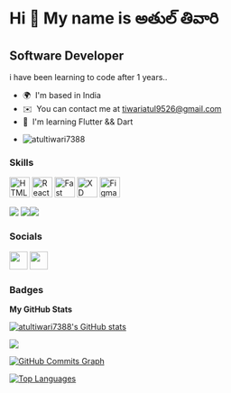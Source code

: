 Hi 👋 My name is అతుల్ తివారి 
============================

Software Developer
------------------

i have been learning to code after 1 years..

* 🌍  I'm based in India
* ✉️  You can contact me at [tiwariatul9526@gmail.com](mailto:tiwariatul9526@gmail.com)
* 🧠  I'm learning Flutter && Dart
* <p align="left"> <img src="https://komarev.com/ghpvc/?username=atultiwari7388&label=Profile%20views&color=0e75b6&style=flat" alt="atultiwari7388" /> </p>

### Skills

<p align="left">
<a href="https://developer.mozilla.org/en-US/docs/Glossary/HTML5" target="_blank" rel="noreferrer"><img src="https://raw.githubusercontent.com/danielcranney/readme-generator/main/public/icons/skills/html5-colored.svg" width="36" height="36" alt="HTML5" /></a>
<a href="https://reactjs.org/" target="_blank" rel="noreferrer"><img src="https://raw.githubusercontent.com/danielcranney/readme-generator/main/public/icons/skills/react-colored.svg" width="36" height="36" alt="React" /></a>
<a href="https://fastapi.tiangolo.com/" target="_blank" rel="noreferrer"><img src="https://raw.githubusercontent.com/danielcranney/readme-generator/main/public/icons/skills/fastapi-colored.svg" width="36" height="36" alt="Fast API" /></a>
<a href="https://www.adobe.com/uk/products/xd.html" target="_blank" rel="noreferrer"><img src="https://raw.githubusercontent.com/danielcranney/readme-generator/main/public/icons/skills/xd-colored.svg" width="36" height="36" alt="XD" /></a>
<a href="https://www.figma.com/" target="_blank" rel="noreferrer"><img src="https://raw.githubusercontent.com/danielcranney/readme-generator/main/public/icons/skills/figma-colored.svg" width="36" height="36" alt="Figma" /></a>
</p><img src="https://img.shields.io/badge/Flutter-%2302569B.svg?style=for-the-badge&logo=Flutter&logoColor=white"/> <img src="https://img.shields.io/badge/dart-%230175C2.svg?style=for-the-badge&logo=dart&logoColor=white"/><img src="https://img.shields.io/badge/firebase-%23039BE5.svg?style=for-the-badge&logo=firebase"/>


### Socials

<p align="left"> <a href="https://www.github.com/atultiwari7388" target="_blank" rel="noreferrer"><img src="https://raw.githubusercontent.com/danielcranney/readme-generator/main/public/icons/socials/github.svg" width="32" height="32" /></a> <a href="http://www.instagram.com/atul_tiwari45" target="_blank" rel="noreferrer"><img src="https://raw.githubusercontent.com/danielcranney/readme-generator/main/public/icons/socials/instagram.svg" width="32" height="32" /></a></p>

### Badges

<b>My GitHub Stats</b>

<a href="http://www.github.com/atultiwari7388"><img src="https://github-readme-stats.vercel.app/api?username=atultiwari7388&show_icons=true&hide=&count_private=true&title_color=0891b2&text_color=ffffff&icon_color=0891b2&bg_color=1c1917&hide_border=true&show_icons=true" alt="atultiwari7388's GitHub stats" /></a>

<a href="http://www.github.com/atultiwari7388"><img src="https://github-readme-streak-stats.herokuapp.com/?user=atultiwari7388&stroke=ffffff&background=1c1917&ring=0891b2&fire=0891b2&currStreakNum=ffffff&currStreakLabel=0891b2&sideNums=ffffff&sideLabels=ffffff&dates=ffffff&hide_border=true" /></a>

<a href="http://www.github.com/atultiwari7388"><img src="https://activity-graph.herokuapp.com/graph?username=atultiwari7388&bg_color=1c1917&color=ffffff&line=0891b2&point=ffffff&area_color=1c1917&area=true&hide_border=true&custom_title=GitHub%20Commits%20Graph" alt="GitHub Commits Graph" /></a>

<a href="https://github.com/atultiwari7388" align="left"><img src="https://github-readme-stats.vercel.app/api/top-langs/?username=atultiwari7388&langs_count=10&title_color=0891b2&text_color=ffffff&icon_color=0891b2&bg_color=1c1917&hide_border=true&locale=en&custom_title=Top%20%Languages" alt="Top Languages" /></a>













<!-- <p align="center"> <img src="https://github.com/atultiwari7388/social-media-app-firebase/blob/bottom-bar/assets/gif-unscreen.gif" alt="atultiwari7388" height="300" /></p>

<h1 align="center">Hi 👋, Naa Peru Atul 😉</h1>
<!-- <h3 align="center">Phlaṭṭar ḍevalapar‌gā panicēstunnāru 🤫</h3> -->

<!-- <p align="left"> <img src="https://komarev.com/ghpvc/?username=atultiwari7388&label=Profile%20views&color=0e75b6&style=flat" alt="atultiwari7388" /> </p> -->

<!-- <h2 align="center"> 🔭 Tools of Trade</h2> -->
<!-- <p align="center"> -->
<!--   <img src="https://img.shields.io/badge/Flutter-%2302569B.svg?style=for-the-badge&logo=Flutter&logoColor=white"/>&nbsp;&nbsp;&nbsp; -->
<!--   <img src="https://img.shields.io/badge/React-%2302569B.svg?style=for-the-badge&logo=React&logoColor=white"/>&nbsp;&nbsp;&nbsp; -->
<!--   <img src="https://img.shields.io/badge/dart-%230175C2.svg?style=for-the-badge&logo=dart&logoColor=white"/>&nbsp;&nbsp;&nbsp; -->
<!--   <img src="https://img.shields.io/badge/firebase-%23039BE5.svg?style=for-the-badge&logo=firebase"/>&nbsp;&nbsp;&nbsp; -->
<!--   <img src="https://img.shields.io/badge/node.js%20-%2343853D.svg?&style=for-the-badge&logo=node.js&logoColor=white" />&nbsp;&nbsp;&nbsp; -->
<!--   <img src="https://img.shields.io/badge/javascript-%23323330.svg?style=for-the-badge&logo=javascript&logoColor=%23F7DF1E"/>&nbsp;&nbsp;&nbsp; -->
<!--   <img src="https://img.shields.io/badge/typescript-%23007ACC.svg?style=for-the-badge&logo=typescript&logoColor=white"/>&nbsp;&nbsp;&nbsp; -->
<!--   <img src="https://img.shields.io/badge/Adobe%20XD-470137?style=for-the-badge&logo=Adobe%20XD&logoColor=#FF61F6"/>&nbsp;&nbsp;&nbsp; -->
<!--   <img src="https://img.shields.io/badge/postgres-%23316192.svg?style=for-the-badge&logo=postgresql&logoColor=white"/>&nbsp;&nbsp;&nbsp; -->
<!--   <img src="https://img.shields.io/badge/MongoDB-%234ea94b.svg?style=for-the-badge&logo=mongodb&logoColor=white"/>&nbsp;&nbsp;&nbsp; -->
<!--   <img src="https://img.shields.io/badge/yarn-%232C8EBB.svg?style=for-the-badge&logo=yarn&logoColor=white"/>&nbsp;&nbsp;&nbsp; -->
</p>

<!-- <h2 align="center"> Connect with me</h2> -->
<!-- <p align="center"> -->
<!-- 
<a href="https://www.facebook.com/profile.php?id=100060762835342" align="center"><img src="https://img.shields.io/badge/Facebook-%231877F2.svg?style=for-the-badge&logo=Facebook&logoColor=white"/></a>&nbsp;&nbsp;&nbsp;<a href="https://www.linkedin.com/in/atul-tiwari-67355322b/" align="center"><img src="https://img.shields.io/badge/linkedin-%230077B5.svg?style=for-the-badge&logo=linkedin&logoColor=white"/></a>&nbsp;&nbsp;&nbsp;<a href="https://www.instagram.com/atul_tiwari45/"><img src="https://img.shields.io/badge/Instagram-%23E4405F.svg?style=for-the-badge&logo=Instagram&logoColor=white"/></a>&nbsp;&nbsp;&nbsp;
</p> -->


<!-- - 🔭 I’m currently working on **Flutter** -->

<!-- - 🌱 I’m currently learning **Flutter, Dart** -->

<!-- - 🤝 I’m looking for help with **Flutter and Dart** -->

<!-- - 💬 Ask me about **Flutter, Dart** -->

<!-- - 📫 How to reach me **tiwariatul9526@gmail.com** -->

<!-- - ⚡ Fun fact **I am very Lazy😄** -->

<!-- <p><img align="left" src="https://github-readme-stats.vercel.app/api/top-langs?username=atultiwari7388&show_icons=true&locale=en" alt="atultiwari7388" /></p> -->

<!-- <p>&nbsp;<img align="center" src="https://github-readme-stats.vercel.app/api?username=atultiwari7388&show_icons=true&locale=en" alt="atultiwari7388" /></p> -->



<!-- <p align="left"> <a href="https://github.com/ryo-ma/github-profile-trophy"><img src="https://github-profile-trophy.vercel.app/?username=atultiwari7388" alt="atultiwari7388" /></a> </p> -->

